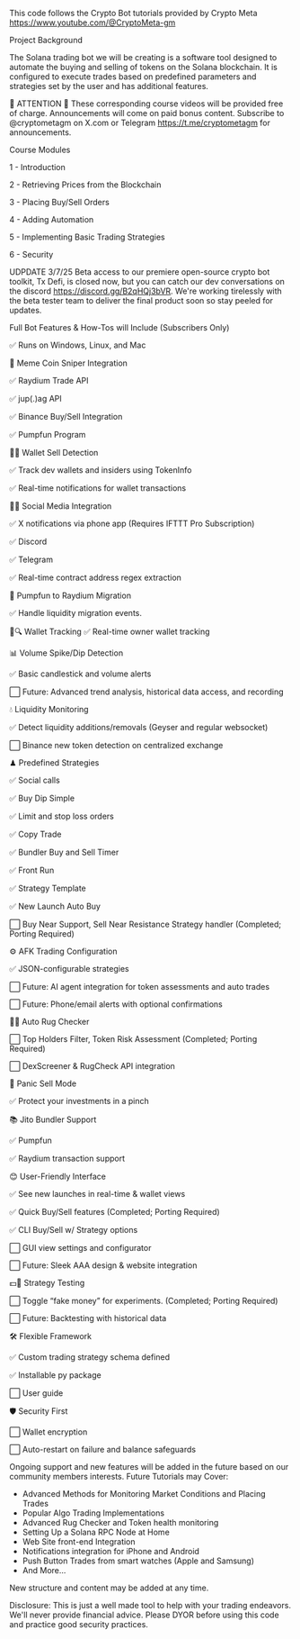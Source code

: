 This code follows the Crypto Bot tutorials provided by Crypto Meta https://www.youtube.com/@CryptoMeta-gm

Project Background

The Solana trading bot we will be creating is a software tool designed to automate the buying and selling of tokens on the Solana blockchain. It is configured to execute trades based on predefined parameters and strategies set by the user and has additional features.

🚨 ATTENTION 🚨
These corresponding course videos will be provided free of charge. Announcements will come on paid bonus content. Subscribe to @cryptometagm on X.com or Telegram https://t.me/cryptometagm for announcements. 

Course Modules

1 - Introduction

2 - Retrieving Prices from the Blockchain

3 - Placing Buy/Sell Orders

4 - Adding Automation

5 - Implementing Basic Trading Strategies

6 - Security

UDPDATE 3/7/25
Beta access to our premiere open-source crypto bot toolkit, Tx Defi, is closed now, but you can catch our dev conversations on the discord https://discord.gg/B2qHQj3bVR. We're working tirelessly with the beta tester team to deliver the final product soon so stay peeled for updates.

Full Bot Features & How-Tos will Include (Subscribers Only)

✅ Runs on Windows, Linux, and Mac


🎯 Meme Coin Sniper Integration

✅ Raydium Trade API

✅ jup(.)ag API

✅ Binance Buy/Sell Integration

✅ Pumpfun Program

🏃‍♂️ Wallet Sell Detection

✅ Track dev wallets and insiders using TokenInfo

✅ Real-time notifications for wallet transactions


📢📱 Social Media Integration

✅ X notifications via phone app (Requires IFTTT Pro Subscription)

✅ Discord

✅ Telegram

✅ Real-time contract address regex extraction


🔄 Pumpfun to Raydium Migration

✅ Handle liquidity migration events.


💼🔍 Wallet Tracking
✅ Real-time owner wallet tracking


📊 Volume Spike/Dip Detection

✅ Basic candlestick and volume alerts

⬜️ Future: Advanced trend analysis, historical data access, and recording

💧 Liquidity Monitoring

✅ Detect liquidity additions/removals (Geyser and regular websocket)

⬜️ Binance new token detection on centralized exchange


♟ Predefined Strategies

✅ Social calls

✅ Buy Dip Simple

✅ Limit and stop loss orders

✅ Copy Trade

✅ Bundler Buy and Sell Timer

✅ Front Run

✅ Strategy Template

✅ New Launch Auto Buy

⬜️ Buy Near Support, Sell Near Resistance Strategy handler (Completed; Porting Required)


⚙️ AFK Trading Configuration

✅ JSON-configurable strategies

⬜️ Future: AI agent integration for token assessments and auto trades

⬜️ Future: Phone/email alerts with optional confirmations


🕵️‍♂️ Auto Rug Checker

⬜️ Top Holders Filter, Token Risk Assessment (Completed; Porting Required)

⬜️ DexScreener & RugCheck API integration


🛑 Panic Sell Mode

✅ Protect your investments in a pinch


📚 Jito Bundler Support

✅ Pumpfun

✅ Raydium transaction support


😊 User-Friendly Interface

✅ See new launches in real-time & wallet views

✅ Quick Buy/Sell features (Completed; Porting Required)

✅ CLI Buy/Sell w/ Strategy options 

⬜️ GUI view settings and configurator

⬜️ Future: Sleek AAA design & website integration


💵🎲 Strategy Testing

⬜️ Toggle “fake money” for experiments. (Completed; Porting Required)

⬜️ Future: Backtesting with historical data


🛠 Flexible Framework

✅ Custom trading strategy schema defined

✅ Installable py package

⬜️ User guide


🛡 Security First

⬜️ Wallet encryption

⬜️ Auto-restart on failure and balance safeguards


Ongoing support and new features will be added in the future based on our community members interests. Future Tutorials may Cover:
- Advanced Methods for Monitoring Market Conditions and Placing Trades
- Popular Algo Trading Implementations
- Advanced Rug Checker and Token health monitoring
- Setting Up a Solana RPC Node at Home
- Web Site front-end Integration
- Notifications integration for iPhone and Android
- Push Button Trades from smart watches (Apple and Samsung)
- And More... 

New structure and content may be added at any time.

Disclosure: This is just a well made tool to help with your trading endeavors. We'll never provide financial advice. Please DYOR before using this code and practice good security practices.
